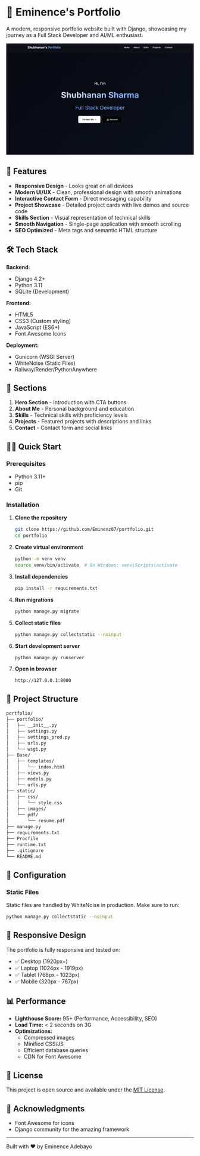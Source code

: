 # 🚀 Eminence's Portfolio

A modern, responsive portfolio website built with Django, showcasing my journey as a Full Stack Developer and AI/ML enthusiast.

![Portfolio Preview](static/images/portfolio-preview.png)

## 🌟 Features

- **Responsive Design** - Looks great on all devices
- **Modern UI/UX** - Clean, professional design with smooth animations
- **Interactive Contact Form** - Direct messaging capability
- **Project Showcase** - Detailed project cards with live demos and source code
- **Skills Section** - Visual representation of technical skills
- **Smooth Navigation** - Single-page application with smooth scrolling
- **SEO Optimized** - Meta tags and semantic HTML structure

## 🛠️ Tech Stack

**Backend:**

- Django 4.2+
- Python 3.11
- SQLite (Development)

**Frontend:**

- HTML5
- CSS3 (Custom styling)
- JavaScript (ES6+)
- Font Awesome Icons

**Deployment:**

- Gunicorn (WSGI Server)
- WhiteNoise (Static Files)
- Railway/Render/PythonAnywhere

## 🎯 Sections

1. **Hero Section** - Introduction with CTA buttons
2. **About Me** - Personal background and education
3. **Skills** - Technical skills with proficiency levels
4. **Projects** - Featured projects with descriptions and links
5. **Contact** - Contact form and social links

## 🏃‍♂️ Quick Start

### Prerequisites

- Python 3.11+
- pip
- Git

### Installation

1. **Clone the repository**

   ```bash
   git clone https://github.com/Eminenz07/portfolio.git
   cd portfolio
   ```

2. **Create virtual environment**

   ```bash
   python -m venv venv
   source venv/bin/activate  # On Windows: venv\Scripts\activate
   ```

3. **Install dependencies**

   ```bash
   pip install -r requirements.txt
   ```

4. **Run migrations**

   ```bash
   python manage.py migrate
   ```

5. **Collect static files**

   ```bash
   python manage.py collectstatic --noinput
   ```

6. **Start development server**

   ```bash
   python manage.py runserver
   ```

7. **Open in browser**
   ```
   http://127.0.0.1:8000
   ```

## 📁 Project Structure

```
portfolio/
├── portfolio/
│   ├── __init__.py
│   ├── settings.py
│   ├── settings_prod.py
│   ├── urls.py
│   └── wsgi.py
├── Base/
│   ├── templates/
│   │   └── index.html
│   ├── views.py
│   ├── models.py
│   └── urls.py
├── static/
│   ├── css/
│   │   └── style.css
│   ├── images/
│   └── pdf/
│       └── resume.pdf
├── manage.py
├── requirements.txt
├── Procfile
├── runtime.txt
├── .gitignore
└── README.md
```

## 🔧 Configuration

### Static Files

Static files are handled by WhiteNoise in production. Make sure to run:

```bash
python manage.py collectstatic --noinput
```

## 📱 Responsive Design

The portfolio is fully responsive and tested on:

- ✅ Desktop (1920px+)
- ✅ Laptop (1024px - 1919px)
- ✅ Tablet (768px - 1023px)
- ✅ Mobile (320px - 767px)

## 📊 Performance

- **Lighthouse Score:** 95+ (Performance, Accessibility, SEO)
- **Load Time:** < 2 seconds on 3G
- **Optimizations:**
  - Compressed images
  - Minified CSS/JS
  - Efficient database queries
  - CDN for Font Awesome

## 📄 License

This project is open source and available under the [MIT License](LICENSE).

## 🙏 Acknowledgments

- Font Awesome for icons
- Django community for the amazing framework

---

Built with ❤️ by Eminence Adebayo
